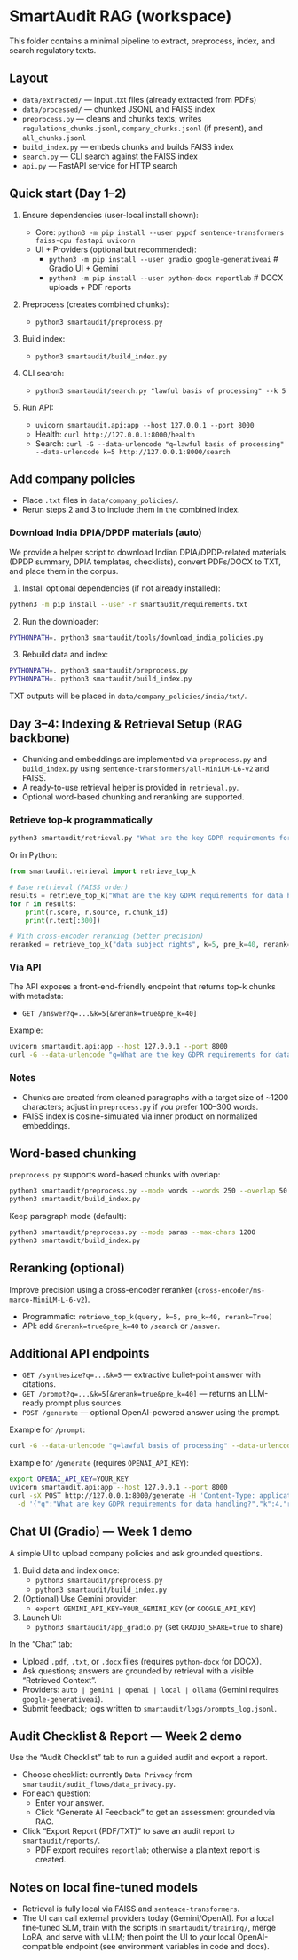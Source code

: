 # SmartAudit RAG (workspace)

This folder contains a minimal pipeline to extract, preprocess, index, and search regulatory texts.

## Layout
- `data/extracted/` — input .txt files (already extracted from PDFs)
- `data/processed/` — chunked JSONL and FAISS index
- `preprocess.py` — cleans and chunks texts; writes `regulations_chunks.jsonl`, `company_chunks.jsonl` (if present), and `all_chunks.jsonl`
- `build_index.py` — embeds chunks and builds FAISS index
- `search.py` — CLI search against the FAISS index
- `api.py` — FastAPI service for HTTP search

## Quick start (Day 1–2)
1) Ensure dependencies (user-local install shown):
   - Core: `python3 -m pip install --user pypdf sentence-transformers faiss-cpu fastapi uvicorn`
   - UI + Providers (optional but recommended):
     - `python3 -m pip install --user gradio google-generativeai`  # Gradio UI + Gemini
     - `python3 -m pip install --user python-docx reportlab`       # DOCX uploads + PDF reports

2) Preprocess (creates combined chunks):
   - `python3 smartaudit/preprocess.py`

3) Build index:
   - `python3 smartaudit/build_index.py`

4) CLI search:
   - `python3 smartaudit/search.py "lawful basis of processing" --k 5`

5) Run API:
   - `uvicorn smartaudit.api:app --host 127.0.0.1 --port 8000`
   - Health: `curl http://127.0.0.1:8000/health`
   - Search: `curl -G --data-urlencode "q=lawful basis of processing" --data-urlencode k=5 http://127.0.0.1:8000/search`

## Add company policies
- Place `.txt` files in `data/company_policies/`.
- Rerun steps 2 and 3 to include them in the combined index.

### Download India DPIA/DPDP materials (auto)

We provide a helper script to download Indian DPIA/DPDP-related materials (DPDP summary, DPIA templates, checklists), convert PDFs/DOCX to TXT, and place them in the corpus.

1) Install optional dependencies (if not already installed):

```bash
python3 -m pip install --user -r smartaudit/requirements.txt
```

2) Run the downloader:

```bash
PYTHONPATH=. python3 smartaudit/tools/download_india_policies.py
```

3) Rebuild data and index:

```bash
PYTHONPATH=. python3 smartaudit/preprocess.py
PYTHONPATH=. python3 smartaudit/build_index.py
```

TXT outputs will be placed in `data/company_policies/india/txt/`.

## Day 3–4: Indexing & Retrieval Setup (RAG backbone)

- Chunking and embeddings are implemented via `preprocess.py` and `build_index.py` using `sentence-transformers/all-MiniLM-L6-v2` and FAISS.
- A ready-to-use retrieval helper is provided in `retrieval.py`.
- Optional word-based chunking and reranking are supported.

### Retrieve top-k programmatically

```bash
python3 smartaudit/retrieval.py "What are the key GDPR requirements for data handling?" --k 5
```

Or in Python:

```python
from smartaudit.retrieval import retrieve_top_k

# Base retrieval (FAISS order)
results = retrieve_top_k("What are the key GDPR requirements for data handling?", k=5)
for r in results:
    print(r.score, r.source, r.chunk_id)
    print(r.text[:300])

# With cross-encoder reranking (better precision)
reranked = retrieve_top_k("data subject rights", k=5, pre_k=40, rerank=True)
```

### Via API

The API exposes a front-end-friendly endpoint that returns top-k chunks with metadata:

- `GET /answer?q=...&k=5[&rerank=true&pre_k=40]`

Example:

```bash
uvicorn smartaudit.api:app --host 127.0.0.1 --port 8000
curl -G --data-urlencode "q=What are the key GDPR requirements for data handling?" --data-urlencode k=5 --data-urlencode rerank=true --data-urlencode pre_k=40 http://127.0.0.1:8000/answer
```

### Notes

- Chunks are created from cleaned paragraphs with a target size of ~1200 characters; adjust in `preprocess.py` if you prefer 100–300 words.
- FAISS index is cosine-simulated via inner product on normalized embeddings.

## Word-based chunking

`preprocess.py` supports word-based chunks with overlap:

```bash
python3 smartaudit/preprocess.py --mode words --words 250 --overlap 50
python3 smartaudit/build_index.py
```

Keep paragraph mode (default):

```bash
python3 smartaudit/preprocess.py --mode paras --max-chars 1200
python3 smartaudit/build_index.py
```

## Reranking (optional)

Improve precision using a cross-encoder reranker (`cross-encoder/ms-marco-MiniLM-L-6-v2`).

- Programmatic: `retrieve_top_k(query, k=5, pre_k=40, rerank=True)`
- API: add `&rerank=true&pre_k=40` to `/search` or `/answer`.

## Additional API endpoints

- `GET /synthesize?q=...&k=5` — extractive bullet-point answer with citations.
- `GET /prompt?q=...&k=5[&rerank=true&pre_k=40]` — returns an LLM-ready prompt plus sources.
- `POST /generate` — optional OpenAI-powered answer using the prompt.

Example for `/prompt`:

```bash
curl -G --data-urlencode "q=lawful basis of processing" --data-urlencode k=4 --data-urlencode rerank=true --data-urlencode pre_k=40 http://127.0.0.1:8000/prompt
```

Example for `/generate` (requires `OPENAI_API_KEY`):

```bash
export OPENAI_API_KEY=YOUR_KEY
uvicorn smartaudit.api:app --host 127.0.0.1 --port 8000
curl -sX POST http://127.0.0.1:8000/generate -H 'Content-Type: application/json' \
  -d '{"q":"What are key GDPR requirements for data handling?","k":4,"rerank":true,"pre_k":40}'
```

## Chat UI (Gradio) — Week 1 demo

A simple UI to upload company policies and ask grounded questions.

1) Build data and index once:
   - `python3 smartaudit/preprocess.py`
   - `python3 smartaudit/build_index.py`
2) (Optional) Use Gemini provider:
   - `export GEMINI_API_KEY=YOUR_GEMINI_KEY`  (or `GOOGLE_API_KEY`)
3) Launch UI:
   - `python3 smartaudit/app_gradio.py`  (set `GRADIO_SHARE=true` to share)

In the “Chat” tab:
- Upload `.pdf`, `.txt`, or `.docx` files (requires `python-docx` for DOCX).
- Ask questions; answers are grounded by retrieval with a visible “Retrieved Context”.
- Providers: `auto | gemini | openai | local | ollama` (Gemini requires `google-generativeai`).
- Submit feedback; logs written to `smartaudit/logs/prompts_log.jsonl`.

## Audit Checklist & Report — Week 2 demo

Use the “Audit Checklist” tab to run a guided audit and export a report.

- Choose checklist: currently `Data Privacy` from `smartaudit/audit_flows/data_privacy.py`.
- For each question:
  - Enter your answer.
  - Click “Generate AI Feedback” to get an assessment grounded via RAG.
- Click “Export Report (PDF/TXT)” to save an audit report to `smartaudit/reports/`.
  - PDF export requires `reportlab`; otherwise a plaintext report is created.

## Notes on local fine‑tuned models

- Retrieval is fully local via FAISS and `sentence-transformers`.
- The UI can call external providers today (Gemini/OpenAI). For a local fine‑tuned SLM, train with the scripts in `smartaudit/training/`, merge LoRA, and serve with vLLM; then point the UI to your local OpenAI-compatible endpoint (see environment variables in code and docs).
